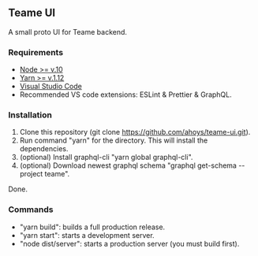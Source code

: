 ## Teame UI
A small proto UI for Teame backend.

### Requirements
- [Node >= v.10](https://nodejs.org/en/)
- [Yarn >= v.1.12](https://yarnpkg.com/en/docs/install)
- [Visual Studio Code](https://code.visualstudio.com/download)
- Recommended VS code extensions: ESLint & Prettier & GraphQL.

### Installation
1. Clone this repository (git clone https://github.com/ahoys/teame-ui.git).
2. Run command "yarn" for the directory. This will install the dependencies.
3. (optional) Install graphql-cli "yarn global graphql-cli".
4. (optional) Download newest graphql schema "graphql get-schema --project teame".

Done.

### Commands
- "yarn build": builds a full production release.
- "yarn start": starts a development server.
- "node dist/server": starts a production server (you must build first).

